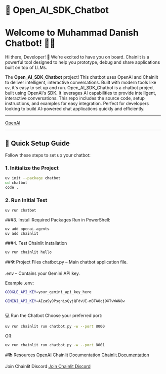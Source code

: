 # 🤖 Open_AI_SDK_Chatbot

# Welcome to Muhammad Danish Chatbot! 🚀🤖

Hi there, Developer! 👋 We're excited to have you on board. Chainlit is a powerful tool designed to help you prototype, debug and share applications built on top of LLMs.

The **Open_AI_SDK_Chatbot** project! This chatbot uses OpenAI and Chainlit to deliver intelligent, interactive conversations. Built with modern tools like `uv`, it's easy to set up and run.
Open_AI_SDK_Chatbot is a chatbot project built using OpenAI's SDK. It leverages AI capabilities to provide intelligent, interactive conversations. This repo includes the source code, setup instructions, and examples for easy integration. Perfect for developers looking to build AI-powered chat applications quickly and efficiently.

---

[OpenAI](https://openai.com) 

---

## 🚀 Quick Setup Guide

Follow these steps to set up your chatbot:

### 1. Initialize the Project
```bash
uv init --package chatbot
cd chatbot
code .
```
### 2. Run Initial Test
```bash
uv run chatbot
```
###3. Install Required Packages
Run in PowerShell:
```bash
uv add openai-agents
uv add chainlit

```
###4. Test Chainlit Installation
```bash
uv run chainlit hello

```
##🛠️ Project Files
chatbot.py – Main chatbot application file.

.env – Contains your Gemini API key.

Example .env:
```bash
GOOGLE_API_KEY=your_gemini_api_key_here

GEMINI_API_KEY=AIzaSyDPsgnisQyjQFdvUE-nBTA8cj9XTvWWN8w

```
## 
💻 Run the Chatbot
Choose your preferred port:
```bash
uv run chainlit run chatbot.py -w --port 8000
```
OR
```bash
uv run chainlit run chatbot.py -w --port 8001
```
#📚 Resources
[OpenAI](https://openai.com) 
Chainlit Documentation
[Chainlit Documentation](https://docs.chainlit.io)

Join Chainlit Discord
[Join Chainlit Discord](https://discord.gg/k73SQ3FyUh)
 
  


